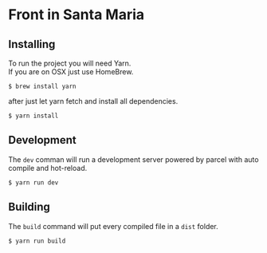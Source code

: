 # Front in Santa Maria

## Installing

To run the project you will need Yarn. \
If you are on OSX just use HomeBrew.

`$ brew install yarn`

after just let yarn fetch and install all dependencies.

`$ yarn install`

## Development
The `dev` comman will run a development server powered by parcel with auto compile and hot-reload.

`$ yarn run dev`

## Building
The `build` command will put every compiled file in a `dist` folder.

`$ yarn run build`